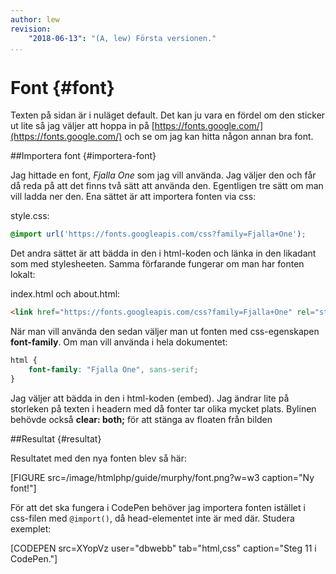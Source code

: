 ```yaml
---
author: lew
revision:
    "2018-06-13": "(A, lew) Första versionen."
...
```

Font {#font}
=======================

Texten på sidan är i nuläget default. Det kan ju vara en fördel om den sticker ut lite så jag väljer att hoppa in på [https://fonts.google.com/](https://fonts.google.com/) och se om jag kan hitta någon annan bra font.



##Importera font {#importera-font}

Jag hittade en font, *Fjalla One* som jag vill använda. Jag väljer den och får då reda på att det finns två sätt att använda den. Egentligen tre sätt om man vill ladda ner den. Ena sättet är att importera fonten via css:

style.css:
```css
@import url('https://fonts.googleapis.com/css?family=Fjalla+One');
```

Det andra sättet är att bädda in den i html-koden och länka in den likadant som med stylesheeten. Samma förfarande fungerar om man har fonten lokalt:

index.html och about.html:
```html
<link href="https://fonts.googleapis.com/css?family=Fjalla+One" rel="stylesheet">
```

När man vill använda den sedan väljer man ut fonten med css-egenskapen **font-family**. Om man vill använda i hela dokumentet:

```css
html {
    font-family: "Fjalla One", sans-serif;
}
```

Jag väljer att bädda in den i html-koden (embed). Jag ändrar lite på storleken på texten i headern med då fonter tar olika mycket plats. Bylinen behövde också **clear: both;** för att stänga av floaten från bilden



##Resultat {#resultat}

Resultatet med den nya fonten blev så här:

[FIGURE src=/image/htmlphp/guide/murphy/font.png?w=w3 caption="Ny font!"]

För att det ska fungera i CodePen behöver jag importera fonten istället i css-filen med `@import()`, då head-elementet inte är med där. Studera exemplet:

[CODEPEN src=XYopVz user="dbwebb" tab="html,css" caption="Steg 11 i CodePen."]
